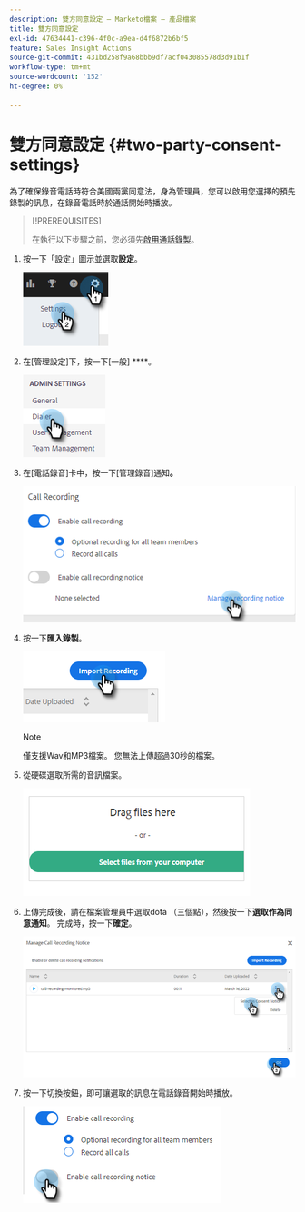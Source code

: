 ```yaml
---
description: 雙方同意設定 — Marketo檔案 — 產品檔案
title: 雙方同意設定
exl-id: 47634441-c396-4f0c-a9ea-d4f6872b6bf5
feature: Sales Insight Actions
source-git-commit: 431bd258f9a68bbb9df7acf043085578d3d91b1f
workflow-type: tm+mt
source-wordcount: '152'
ht-degree: 0%

---
```


# 雙方同意設定 {#two-party-consent-settings}

為了確保錄音電話時符合美國兩黨同意法，身為管理員，您可以啟用您選擇的預先錄製的訊息，在錄音電話時於通話開始時播放。

>[!PREREQUISITES]
>
>在執行以下步驟之前，您必須先[啟用通話錄製](/help/marketo/product-docs/marketo-sales-insight/actions/phone/enable-call-recording.md)。

1. 按一下「設定」圖示並選取&#x200B;**設定**。

   ![](assets/two-party-consent-settings-1.png)

1. 在[管理設定]下，按一下[一般] ****。

   ![](assets/two-party-consent-settings-2.png)

1. 在[電話錄音]卡中，按一下[管理錄音]通知&#x200B;**。**

   ![](assets/two-party-consent-settings-3.png)

1. 按一下&#x200B;**匯入錄製**。

   ![](assets/two-party-consent-settings-4.png)

   >[!NOTE]
   >
   >僅支援Wav和MP3檔案。 您無法上傳超過30秒的檔案。

1. 從硬碟選取所需的音訊檔案。

   ![](assets/two-party-consent-settings-5.png)

1. 上傳完成後，請在檔案管理員中選取dota （三個點），然後按一下&#x200B;**選取作為同意通知**。 完成時，按一下&#x200B;**確定**。

   ![](assets/two-party-consent-settings-6.png)

1. 按一下切換按鈕，即可讓選取的訊息在電話錄音開始時播放。

   ![](assets/two-party-consent-settings-7.png)
